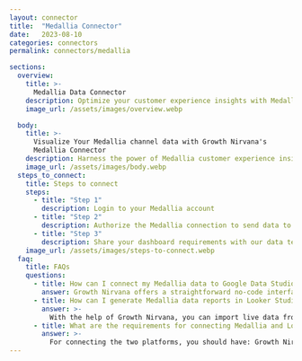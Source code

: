 ```yaml
---
layout: connector
title:  "Medallia Connector"
date:   2023-08-10
categories: connectors
permalink: connectors/medallia

sections:
  overview:
    title: >-
      Medallia Data Connector
    description: Optimize your customer experience insights with Medallia integration. Seamlessly merge customer feedback data from Medallia with Looker Studio's analytical capabilities, unlocking insights that drive customer satisfaction strategies, sentiment analysis, and operational excellence.
    image_url: /assets/images/overview.webp

  body:
    title: >-
      Visualize Your Medallia channel data with Growth Nirvana's
      Medallia Connector
    description: Harness the power of Medallia customer experience insights integrated into Looker Studio for strategic customer-centric decisions.
    image_url: /assets/images/body.webp
  steps_to_connect:
    title: Steps to connect
    steps:
      - title: "Step 1"
        description: Login to your Medallia account
      - title: "Step 2"
        description: Authorize the Medallia connection to send data to Growth Nirvana
      - title: "Step 3"
        description: Share your dashboard requirements with our data team. We will build the report for you.
    image_url: /assets/images/steps-to-connect.webp
  faq:
    title: FAQs
    questions:
      - title: How can I connect my Medallia data to Google Data Studio/Looker Studio?
        answer: Growth Nirvana offers a straightforward no-code interface to connect to Medallia data sources.
      - title: How can I generate Medallia data reports in Looker Studio?
        answer: >-
          With the help of Growth Nirvana, you can import live data from Medallia into Looker Studio. These data can be viewed in charts, tables, and dashboards to generate branded reports that can be shared instantly.
      - title: What are the requirements for connecting Medallia and Looker Studio?
        answer: >-
          For connecting the two platforms, you should have: Growth Nirvana Account and Medallia Ads Account
---
```


